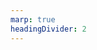 ```yaml
---
marp: true
headingDivider: 2
---
```


# 

## 

<style>

section {
	background-color: rgba(40, 42, 54, 1);
	color: rgba(248, 248, 242, 1);
	font-family: "Hack Nerd Font Mono";

}

table td{
	background: rgba(40, 42, 54, 1);
	text-align: center;
}

table th{
	background: rgba(40, 42, 54, 1);
}

pre {
	background: rgba(200, 200, 200, 1);
}

h1 {
	text-align: center;
	font-size: 100px;
}

h2 {
	position: absolute;
	top: 50px;
	font-size: 50px;
}

a {
	color: rgba(80, 300, 300, 0.8);
}

h1,
h2,
h3,
h4,
h5,
h6 {
	color: rgba(255, 184, 108, 1)
}
</style>